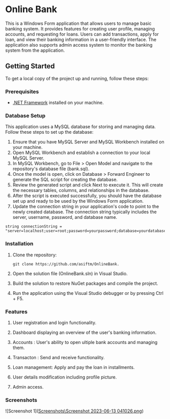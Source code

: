 # Online Bank

This is a Windows Form application that allows users to manage basic banking system. It provides features for creating user profile, managing accounts, and requesting for loans. Users can add transactions, apply for loan, and view their banking information in a user-friendly interface. The application also supports admin access system to monitor the banking system from the application.

## Getting Started

To get a local copy of the project up and running, follow these steps:

### Prerequisites

- [.NET Framework](https://dotnet.microsoft.com/download) installed on your machine.

### Database Setup

This application uses a MySQL database for storing and managing data. Follow these steps to set up the database:

1. Ensure that you have MySQL Server and MySQL Workbench installed on your machine.  
2. Open MySQL Workbench and establish a connection to your local MySQL Server.
3. In MySQL Workbench, go to File > Open Model and navigate to the repository's database file (bank.sql).
4. Once the model is open, click on Database > Forward Engineer to generate the SQL script for creating the database.
5. Review the generated script and click Next to execute it. This will create the necessary tables, columns, and relationships in the database.
6. After the script is executed successfully, you should have the database set up and ready to be used by the Windows Form application.
7. Update the connection string in your application's code to point to the newly created database. The connection string typically includes the server, username, password, and database name.
  ```
  string connectionString = "server=localhost;user=root;password=yourpassword;database=yourdatabase;";
  ```
### Installation

1. Clone the repository:
   ```shell
   git clone https://github.com/asiftm/OnlineBank.
   ```
2. Open the solution file (OnlineBank.sln) in Visual Studio.

3. Build the solution to restore NuGet packages and compile the project.

4. Run the application using the Visual Studio debugger or by pressing Ctrl + F5.

### Features
1. User registration and login functionality.

2. Dashboard displaying an overview of the user's banking information.

3. Accounts : User's ability to open ultiple bank accounts and managing them.

4. Transacton : Send and receive functionality.

5. Loan management: Apply and pay the loan in installments.

6. User details modification including profile picture.

7. Admin access.

### Screenshots
![Screenshot 1]([Screenshots\Screenshot 2023-06-13 041026.png](https://github.com/asiftm/OnlineBank/blob/main/Screenshots/Screenshot%202023-06-13%20041026.png))
